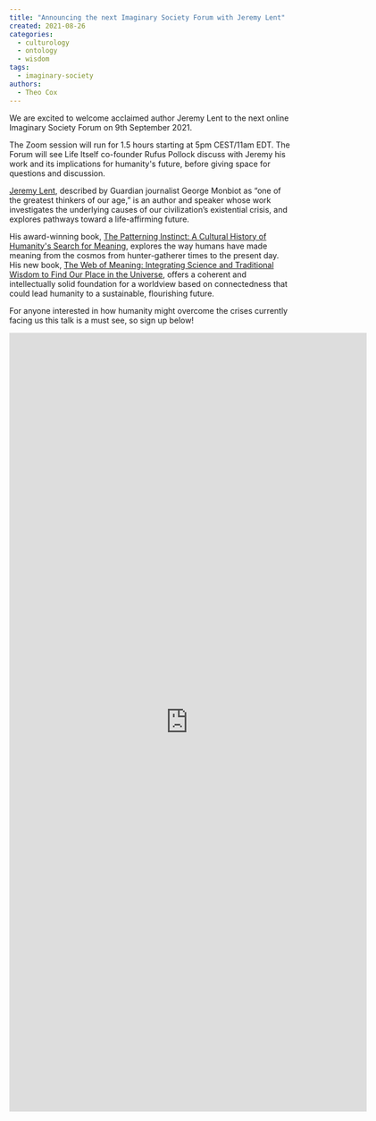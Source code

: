 ```yaml
---
title: "Announcing the next Imaginary Society Forum with Jeremy Lent"
created: 2021-08-26
categories: 
  - culturology
  - ontology
  - wisdom
tags: 
  - imaginary-society
authors: 
  - Theo Cox
---
```


We are excited to welcome acclaimed author Jeremy Lent to the next online Imaginary Society Forum on 9th September 2021.

The Zoom session will run for 1.5 hours starting at 5pm CEST/11am EDT. The Forum will see Life Itself co-founder Rufus Pollock discuss with Jeremy his work and its implications for humanity's future, before giving space for questions and discussion.

[Jeremy Lent](https://www.jeremylent.com/), described by Guardian journalist George Monbiot as “one of the greatest thinkers of our age,” is an author and speaker whose work investigates the underlying causes of our civilization’s existential crisis, and explores pathways toward a life-affirming future.

His award-winning book, [The Patterning Instinct: A Cultural History of Humanity's Search for Meaning](https://www.jeremylent.com/the-patterning-instinct.html), explores the way humans have made meaning from the cosmos from hunter-gatherer times to the present day. His new book, [The Web of Meaning: Integrating Science and Traditional Wisdom to Find Our Place in the Universe](https://www.jeremylent.com/the-web-of-meaning.html), offers a coherent and intellectually solid foundation for a worldview based on connectedness that could lead humanity to a sustainable, flourishing future.

For anyone interested in how humanity might overcome the crises currently facing us this talk is a must see, so sign up below!

<iframe src="https://docs.google.com/forms/d/e/1FAIpQLSdfGUBtHCRlukHW4R5_H7RRReYe0zs6tNB9qYYvqQQzQ4Tskg/viewform?embedded=true" width="640" height="1394" frameborder="0" marginheight="0" marginwidth="0">Loading…</iframe>
